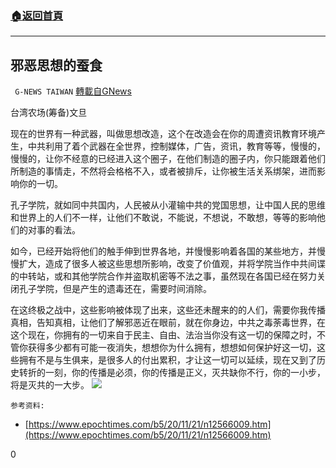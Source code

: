 ###  [:house:返回首頁](https://github.com/ourhimalayas/txt)
---

## 邪恶思想的蚕食
` G-NEWS TAIWAN` [轉載自GNews](https://gnews.org/zh-hans/685240/)

台湾农场(筹备)文旦

现在的世界有一种武器，叫做思想改造，这个在改造会在你的周遭资讯教育环境产生，中共利用了着个武器在全世界，控制媒体，广告，资讯，教育等等，慢慢的，慢慢的，让你不经意的已经进入这个圈子，在他们制造的圈子内，你只能跟着他们所制造的事情走，不然将会格格不入，或者被排斥，让你被生活关系绑架，进而影响你的一切。

孔子学院，就如同中共国内，人民被从小灌输中共的党国思想，让中国人民的思维和世界上的人们不一样，让他们不敢说，不能说，不想说，不敢想，等等的影响他们的对事的看法。

如今，已经开始将他们的触手伸到世界各地，并慢慢影响着各国的某些地方，并慢慢扩大，造成了很多人被这些思想所影响，改变了价值观，并将学院当作中共间谍的中转站，或和其他学院合作并盗取机密等不法之事，虽然现在各国已经在努力关闭孔子学院，但是产生的遗毒还在，需要时间消除。

在这终极之战中，这些影响被体现了出来，这些还未醒来的的人们，需要你我传播真相，告知真相，让他们了解邪恶近在眼前，就在你身边，中共之毒荼毒世界，在这个现在，你拥有的一切来自于民主、自由、法治当你没有这一切的保障之时，不管你获得多少都有可能一夜消失，想想你为什么拥有，想想如何保护好这一切，这些拥有不是与生俱来，是很多人的付出累积，才让这一切可以延续，现在又到了历史转折的一刻，你的传播是必须，你的传播是正义，灭共缺你不行，你的一小步，将是灭共的一大步。
![]()![](https://gnews-media-offload.s3.amazonaws.com/wp-content/uploads/2020/12/25224137/pexels-photo-5997882-1.jpeg)

```
参考资料:
```


- [https://www.epochtimes.com/b5/20/11/21/n12566009.htm](https://www.epochtimes.com/b5/20/11/21/n12566009.htm)


0
